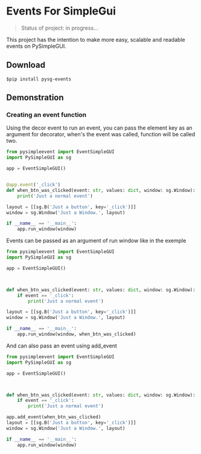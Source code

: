 # Events For SimpleGui

> Status of project: in progress...

This project has the intention to make more easy, scalable
and readable events on PySimpleGUI.
## Download
````shell
$pip install pysg-events
````
## Demonstration

<h3> Creating an event function </h3>

Using the decor event to run an event, you can pass the element key
as an argument for decorator, when's the event was called, function will be called two.

````python
from pysimpleevent import EventSimpleGUI
import PySimpleGUI as sg

app = EventSimpleGUI()


@app.event('_click')
def when_btn_was_clicked(event: str, values: dict, window: sg.Window):
    print('Just a normal event')

layout = [[sg.B('Just a button', key='_click')]]
window = sg.Window('Just a Window.', layout)

if __name__ == '__main__':
    app.run_window(window)
````
Events can be passed as an argument of run window like in the exemple

````python
from pysimpleevent import EventSimpleGUI
import PySimpleGUI as sg

app = EventSimpleGUI()



def when_btn_was_clicked(event: str, values: dict, window: sg.Window):
    if event == '_click':
        print('Just a normal event')

layout = [[sg.B('Just a button', key='_click')]]
window = sg.Window('Just a Window.', layout)

if __name__ == '__main__':
    app.run_window(window, when_btn_was_clicked)
````
And can also pass an event using add_event
````python
from pysimpleevent import EventSimpleGUI
import PySimpleGUI as sg

app = EventSimpleGUI()



def when_btn_was_clicked(event: str, values: dict, window: sg.Window):
    if event == '_click':
        print('Just a normal event')

app.add_event(when_btn_was_clicked)
layout = [[sg.B('Just a button', key='_click')]]
window = sg.Window('Just a Window.', layout)

if __name__ == '__main__':
    app.run_window(window)
````

